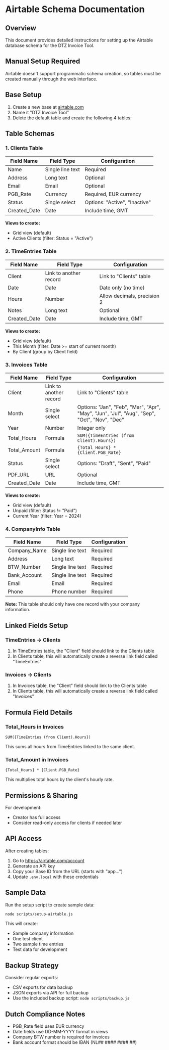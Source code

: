# Airtable Schema Documentation

## Overview
This document provides detailed instructions for setting up the Airtable database schema for the DTZ Invoice Tool.

## Manual Setup Required
Airtable doesn't support programmatic schema creation, so tables must be created manually through the web interface.

## Base Setup

1. Create a new base at [airtable.com](https://airtable.com)
2. Name it "DTZ Invoice Tool"
3. Delete the default table and create the following 4 tables:

## Table Schemas

### 1. Clients Table

| Field Name | Field Type | Configuration |
|------------|------------|---------------|
| Name | Single line text | Required |
| Address | Long text | Optional |
| Email | Email | Optional |
| PGB_Rate | Currency | Required, EUR currency |
| Status | Single select | Options: "Active", "Inactive" |
| Created_Date | Date | Include time, GMT |

**Views to create:**
- Grid view (default)
- Active Clients (filter: Status = "Active")

### 2. TimeEntries Table

| Field Name | Field Type | Configuration |
|------------|------------|---------------|
| Client | Link to another record | Link to "Clients" table |
| Date | Date | Date only (no time) |
| Hours | Number | Allow decimals, precision 2 |
| Notes | Long text | Optional |
| Created_Date | Date | Include time, GMT |

**Views to create:**
- Grid view (default)
- This Month (filter: Date >= start of current month)
- By Client (group by Client field)

### 3. Invoices Table

| Field Name | Field Type | Configuration |
|------------|------------|---------------|
| Client | Link to another record | Link to "Clients" table |
| Month | Single select | Options: "Jan", "Feb", "Mar", "Apr", "May", "Jun", "Jul", "Aug", "Sep", "Oct", "Nov", "Dec" |
| Year | Number | Integer only |
| Total_Hours | Formula | `SUM({TimeEntries (from Client).Hours})` |
| Total_Amount | Formula | `{Total_Hours} * {Client.PGB_Rate}` |
| Status | Single select | Options: "Draft", "Sent", "Paid" |
| PDF_URL | URL | Optional |
| Created_Date | Date | Include time, GMT |

**Views to create:**
- Grid view (default)
- Unpaid (filter: Status != "Paid")
- Current Year (filter: Year = 2024)

### 4. CompanyInfo Table

| Field Name | Field Type | Configuration |
|------------|------------|---------------|
| Company_Name | Single line text | Required |
| Address | Long text | Required |
| BTW_Number | Single line text | Required |
| Bank_Account | Single line text | Required |
| Email | Email | Required |
| Phone | Phone number | Required |

**Note:** This table should only have one record with your company information.

## Linked Fields Setup

### TimeEntries → Clients
1. In TimeEntries table, the "Client" field should link to the Clients table
2. In Clients table, this will automatically create a reverse link field called "TimeEntries"

### Invoices → Clients  
1. In Invoices table, the "Client" field should link to the Clients table
2. In Clients table, this will automatically create a reverse link field called "Invoices"

## Formula Field Details

### Total_Hours in Invoices
```
SUM({TimeEntries (from Client).Hours})
```
This sums all hours from TimeEntries linked to the same client.

### Total_Amount in Invoices
```
{Total_Hours} * {Client.PGB_Rate}
```
This multiplies total hours by the client's hourly rate.

## Permissions & Sharing

For development:
- Creator has full access
- Consider read-only access for clients if needed later

## API Access

After creating tables:
1. Go to https://airtable.com/account
2. Generate an API key
3. Copy your Base ID from the URL (starts with "app...")
4. Update `.env.local` with these credentials

## Sample Data

Run the setup script to create sample data:
```bash
node scripts/setup-airtable.js
```

This will create:
- Sample company information
- One test client
- Two sample time entries
- Test data for development

## Backup Strategy

Consider regular exports:
- CSV exports for data backup
- JSON exports via API for full backup
- Use the included backup script: `node scripts/backup.js`

## Dutch Compliance Notes

- PGB_Rate field uses EUR currency
- Date fields use DD-MM-YYYY format in views
- Company BTW number is required for invoices
- Bank account format should be IBAN (NL## #### #### ##)